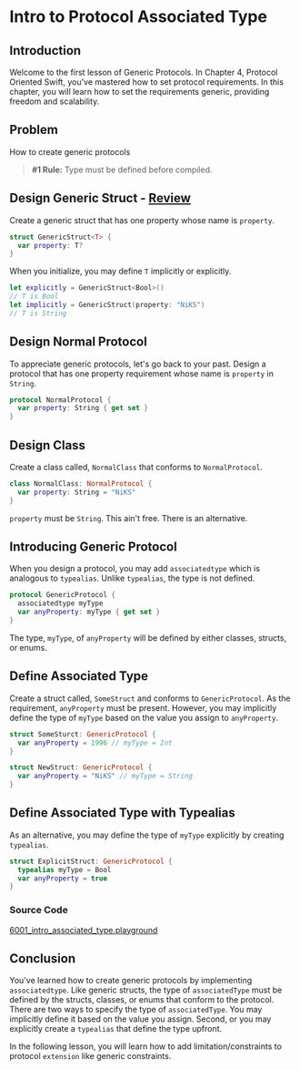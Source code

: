# Intro to Protocol Associated Type
## Introduction
Welcome to the first lesson of Generic Protocols. In Chapter 4, Protocol Oriented Swift, you've mastered how to set protocol requirements. In this chapter, you will learn how to set the requirements generic, providing freedom and scalability.

## Problem
How to create generic protocols

> **#1 Rule:** Type must be defined before compiled.

## Design Generic Struct - [Review](/course/swift-fundamentals-generics.md)
Create a generic struct that has one property whose name is `property`.

```swift
struct GenericStruct<T> {
  var property: T?
}
```

When you initialize, you may define `T` implicitly or explicitly.

```swift
let explicitly = GenericStruct<Bool>()
// T is Bool
let implicitly = GenericStruct(property: "NiKS")
// T is String
```

## Design Normal Protocol
To appreciate generic protocols, let's go back to your past. Design a protocol that has one property requirement whose name is `property` in `String`.

```swift
protocol NormalProtocol {
  var property: String { get set }
}
```

## Design Class
Create a class called, `NormalClass` that conforms to `NormalProtocol`.

```swift
class NormalClass: NormalProtocol {
  var property: String = "NiKS"
}
```

`property` must be `String`. This ain't free. There is an alternative.

## Introducing Generic Protocol
When you design a protocol, you may add `associatedtype` which is analogous to `typealias`. Unlike `typealias`, the type is not defined.

```swift
protocol GenericProtocol {
  associatedtype myType
  var anyProperty: myType { get set }
}
```

The type, `myType`, of `anyProperty` will be defined by either classes, structs, or enums.


## Define Associated Type
Create a struct called, `SomeStruct` and conforms to `GenericProtocol`. As the requirement, `anyProperty` must be present. However, you may implicitly define the type of `myType` based on the value you assign to `anyProperty`.

```swift
struct SomeSturct: GenericProtocol {
  var anyProperty = 1996 // myType = Int
}

struct NewStruct: GenericProtocol {
  var anyProperty = "NiKS" // myType = String
}
```

## Define Associated Type with Typealias
As an alternative, you may define the type of `myType` explicitly by creating `typealias`.

```swift
struct ExplicitStruct: GenericProtocol {
  typealias myType = Bool
  var anyProperty = true  
}
```

### Source Code
[6001_intro_associated_type.playground](https://www.dropbox.com/sh/9xwzd2nhzamr2vo/AAC7pGPgwPFTF5v583hAzdGYa?dl=0)

## Conclusion
You've learned how to create generic protocols by implementing `associatedtype`. Like generic structs, the type of `associatedType` must be defined by the structs, classes, or enums that conform to the protocol. There are two ways to specify the type of `associatedType`. You may implicitly define it based on the value you assign. Second, or you may explicitly create a `typealias` that define the type upfront.

In the following lesson, you will learn how to add limitation/constraints to protocol `extension` like generic constraints.